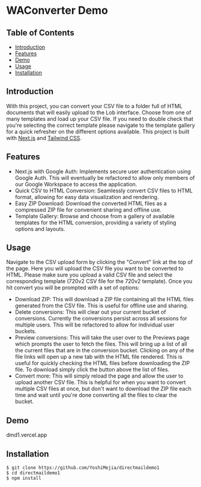 # WAConverter Demo

## Table of Contents

- [Introduction](#introduction)
- [Features](#features)
- [Demo](#demo)
- [Usage](#usage)
- [Installation](#installation)

## Introduction

With this project, you can convert your CSV file to a folder full of HTML documents that will easily upload to the Lob interface. Choose from one of many templates and load up your CSV file. If you need to double check that you're selecting the correct template please navigate to the template gallery for a quick refresher on the different options available. This project is built with [Next.js](https://nextjs.org/) and [Tailwind CSS](https://tailwindcss.com/).

## Features

- Next.js with Google Auth: Implements secure user authentication using Google Auth. This will eventually be refactored to allow only members of our Google Workspace to access the application.
- Quick CSV to HTML Conversion: Seamlessly convert CSV files to HTML format, allowing for easy data visualization and rendering.
- Easy ZIP Download: Download the converted HTML files as a compressed ZIP file for convenient sharing and offline use.
- Template Gallery: Browse and choose from a gallery of available templates for the HTML conversion, providing a variety of styling options and layouts.

## Usage

Navigate to the CSV upload form by clicking the "Convert" link at the top of the page. Here you will upload the CSV file you want to be converted to HTML. Please make sure you upload a valid CSV file and select the corresponding template (720v2 CSV file for the 720v2 template). Once you hit convert you will be prompted with a set of options:

- Download ZIP: This will download a ZIP file containing all the HTML files generated from the CSV file. This is useful for offline use and sharing.
- Delete conversions: This will clear out your current bucket of conversions. Currently the conversions persist across all sessions for multiple users. This will be refactored to allow for individual user buckets.
- Preview conversions: This will take the user over to the Previews page which prompts the user to fetch the files. This will bring up a list of all the current files that are in the conversion bucket. Clicking on any of the file links will open up a new tab with the HTML file rendered. This is useful for quickly checking the HTML files before downloading the ZIP file. To download simply click the button above the list of files.
- Convert more: This will simply reload the page and allow the user to upload another CSV file. This is helpful for when you want to convert multiple CSV files at once, but don't want to download the ZIP file each time and wait until you're done converting all the files to clear the bucket.

## Demo

dmd1.vercel.app

## Installation

```shell
$ git clone https://github.com/YoshiMejia/directmaildemo1
$ cd directmaildemo1
$ npm install
```
